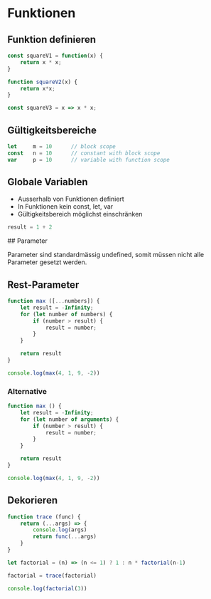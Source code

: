 # Funktionen

## Funktion definieren

```javascript
const squareV1 = function(x) {
    return x * x;
}

function squareV2(x) {
    return x*x;
}

const squareV3 = x => x * x;
```


## Gültigkeitsbereiche

```javascript
let     m = 10      // block scope
const   n = 10      // constant with block scope
var     p = 10      // variable with function scope
```

## Globale Variablen

- Ausserhalb von Funktionen definiert
- In Funktionen kein const, let, var
- Gültigkeitsbereich möglichst einschränken

```javascript
result = 1 + 2
```

## Parameter

Parameter sind standardmässig undefined, somit müssen nicht alle Parameter gesetzt werden.


## Rest-Parameter

```javascript
function max ([...numbers]) {
    let result = -Infinity;
    for (let number of numbers) {
        if (number > result) {
            result = number;
        }
    }

    return result
}

console.log(max(4, 1, 9, -2))
```

### Alternative

```javascript
function max () {
    let result = -Infinity;
    for (let number of arguments) {
        if (number > result) {
            result = number;
        }
    }

    return result
}

console.log(max(4, 1, 9, -2))
```

## Dekorieren

```javascript
function trace (func) {
    return (...args) => {
        console.log(args)
        return func(...args)
    }
}

let factorial = (n) => (n <= 1) ? 1 : n * factorial(n-1)

factorial = trace(factorial)

console.log(factorial(3))
```